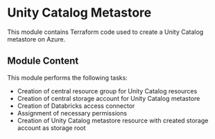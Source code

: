 # Unity Catalog Metastore

This module contains Terraform code used to create a Unity Catalog metastore on Azure.

## Module Content

This module performs the following tasks:

- Creation of central resource group for Unity Catalog resources
- Creation of central storage account for Unity Catalog metastore
- Creation of Databricks access connector
- Assignment of necessary permissions
- Creation of Unity Catalog metastore resource with created storage account as storage root

